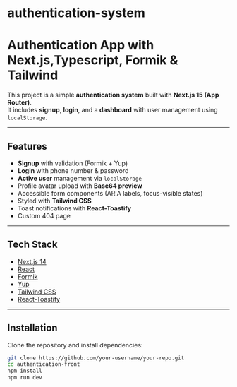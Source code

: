 # authentication-system
#  Authentication App with Next.js,Typescript, Formik & Tailwind

This project is a simple **authentication system** built with **Next.js 15 (App Router)**.  
It includes **signup**, **login**, and a **dashboard** with user management using `localStorage`.

---

##  Features
-  **Signup** with validation (Formik + Yup)
-  **Login** with phone number & password
-  **Active user** management via `localStorage`
-  Profile avatar upload with **Base64 preview**
-  Accessible form components (ARIA labels, focus-visible states)
-  Styled with **Tailwind CSS**
-  Toast notifications with **React-Toastify**
-  Custom 404 page

---

##  Tech Stack
- [Next.js 14](https://nextjs.org/)
- [React](https://react.dev/)
- [Formik](https://formik.org/)
- [Yup](https://github.com/jquense/yup)
- [Tailwind CSS](https://tailwindcss.com/)
- [React-Toastify](https://fkhadra.github.io/react-toastify/)

---

##  Installation

Clone the repository and install dependencies:

```bash
git clone https://github.com/your-username/your-repo.git
cd authentication-front
npm install
npm run dev

